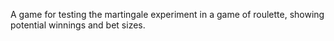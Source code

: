 A game for testing the martingale experiment in a game of roulette, showing potential winnings and bet sizes. 